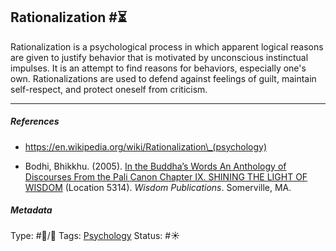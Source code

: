 ## Rationalization  #⏳

Rationalization is a psychological process in which apparent logical reasons are given to justify behavior that is motivated by unconscious instinctual impulses. It is an attempt to find reasons for behaviors, especially one's own. Rationalizations are used to defend against feelings of guilt, maintain self-respect, and protect oneself from criticism. 

---

##### References

* https://en.wikipedia.org/wiki/Rationalization\_(psychology)

* Bodhi, Bhikkhu. (2005). [In the Buddha’s Words An Anthology of Discourses From the Pali Canon Chapter IX. SHINING THE LIGHT OF WISDOM](In%20the%20Buddha%E2%80%99s%20Words%20An%20Anthology%20of%20Discourses%20From%20the%20Pali%20Canon%20Chapter%20IX.%20SHINING%20THE%20LIGHT%20OF%20WISDOM.md) (Location 5314). *Wisdom Publications*. Somerville, MA.

##### Metadata

Type: #🔵/🔵 
Tags: [Psychology](Psychology.md)
Status: #☀️ 
